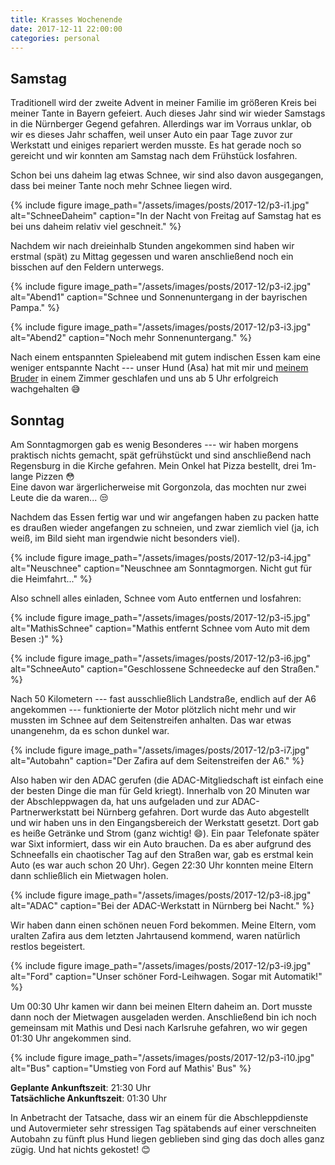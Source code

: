 ```yaml
---
title: Krasses Wochenende
date: 2017-12-11 22:00:00
categories: personal
---
```


## Samstag

Traditionell wird der zweite Advent in meiner Familie im größeren Kreis bei meiner Tante in Bayern gefeiert. Auch dieses Jahr sind wir wieder Samstags in die Nürnberger Gegend gefahren. Allerdings war im Vorraus unklar, ob wir es dieses Jahr schaffen, weil unser Auto ein paar Tage zuvor zur Werkstatt und einiges repariert werden musste. Es hat gerade noch so gereicht und wir konnten am Samstag nach dem Frühstück losfahren.

Schon bei uns daheim lag etwas Schnee, wir sind also davon ausgegangen, dass bei meiner Tante noch mehr Schnee liegen wird.

{% include figure image_path="/assets/images/posts/2017-12/p3-i1.jpg" alt="SchneeDaheim" caption="In der Nacht von Freitag auf Samstag hat es bei uns daheim relativ viel geschneit." %}

Nachdem wir nach dreieinhalb Stunden angekommen sind haben wir erstmal (spät) zu Mittag gegessen und waren anschließend noch ein bisschen auf den Feldern unterwegs.

{% include figure image_path="/assets/images/posts/2017-12/p3-i2.jpg" alt="Abend1" caption="Schnee und Sonnenuntergang in der bayrischen Pampa." %}

{% include figure image_path="/assets/images/posts/2017-12/p3-i3.jpg" alt="Abend2" caption="Noch mehr Sonnenuntergang." %}

Nach einem entspannten Spieleabend mit gutem indischen Essen kam eine weniger entspannte Nacht --- unser Hund (Asa) hat mit mir und [meinem Bruder](https://youtube.com/mathisox) in einem Zimmer geschlafen und uns ab 5 Uhr erfolgreich wachgehalten :sweat_smile:

## Sonntag

Am Sonntagmorgen gab es wenig Besonderes --- wir haben morgens praktisch nichts gemacht, spät gefrühstückt und sind anschließend nach Regensburg in die Kirche gefahren. Mein Onkel hat Pizza bestellt, drei 1m-lange Pizzen :flushed:
<br>
Eine davon war ärgerlicherweise mit Gorgonzola, das mochten nur zwei Leute die da waren... :unamused:

Nachdem das Essen fertig war und wir angefangen haben zu packen hatte es draußen wieder angefangen zu schneien, und zwar ziemlich viel (ja, ich weiß, im Bild sieht man irgendwie nicht besonders viel).

{% include figure image_path="/assets/images/posts/2017-12/p3-i4.jpg" alt="Neuschnee" caption="Neuschnee am Sonntagmorgen. Nicht gut für die Heimfahrt..." %}

Also schnell alles einladen, Schnee vom Auto entfernen und losfahren:

{% include figure image_path="/assets/images/posts/2017-12/p3-i5.jpg" alt="MathisSchnee" caption="Mathis entfernt Schnee vom Auto mit dem Besen :)" %}

{% include figure image_path="/assets/images/posts/2017-12/p3-i6.jpg" alt="SchneeAuto" caption="Geschlossene Schneedecke auf den Straßen." %}

Nach 50 Kilometern --- fast ausschließlich Landstraße, endlich auf der A6 angekommen --- funktionierte der Motor plötzlich nicht mehr und wir mussten im Schnee auf dem Seitenstreifen anhalten. Das war etwas unangenehm, da es schon dunkel war.

{% include figure image_path="/assets/images/posts/2017-12/p3-i7.jpg" alt="Autobahn" caption="Der Zafira auf dem Seitenstreifen der A6." %}

Also haben wir den ADAC gerufen (die ADAC-Mitgliedschaft ist einfach eine der besten Dinge die man für Geld kriegt). Innerhalb von 20 Minuten war der Abschleppwagen da, hat uns aufgeladen und zur ADAC-Partnerwerkstatt bei Nürnberg gefahren. Dort wurde das Auto abgestellt und wir haben uns in den Eingangsbereich der Werkstatt gesetzt. Dort gab es heiße Getränke und Strom (ganz wichtig! :smile:). Ein paar Telefonate später war Sixt informiert, dass wir ein Auto brauchen. Da es aber aufgrund des Schneefalls ein chaotischer Tag auf den Straßen war, gab es erstmal kein Auto (es war auch schon 20 Uhr). Gegen 22:30 Uhr konnten meine Eltern dann schließlich ein Mietwagen holen.

{% include figure image_path="/assets/images/posts/2017-12/p3-i8.jpg" alt="ADAC" caption="Bei der ADAC-Werkstatt in Nürnberg bei Nacht." %}

Wir haben dann einen schönen neuen Ford bekommen. Meine Eltern, vom uralten Zafira aus dem letzten Jahrtausend kommend, waren natürlich restlos begeistert.

{% include figure image_path="/assets/images/posts/2017-12/p3-i9.jpg" alt="Ford" caption="Unser schöner Ford-Leihwagen. Sogar mit Automatik!" %}

Um 00:30 Uhr kamen wir dann bei meinen Eltern daheim an. Dort musste dann noch der Mietwagen ausgeladen werden. Anschließend bin ich noch gemeinsam mit Mathis und Desi nach Karlsruhe gefahren, wo wir gegen 01:30 Uhr angekommen sind.

{% include figure image_path="/assets/images/posts/2017-12/p3-i10.jpg" alt="Bus" caption="Umstieg von Ford auf Mathis' Bus" %}

**Geplante Ankunftszeit**: 21:30 Uhr<br>
**Tatsächliche Ankunftszeit**: 01:30 Uhr

In Anbetracht der Tatsache, dass wir an einem für die Abschleppdienste und Autovermieter sehr stressigen Tag spätabends auf einer verschneiten Autobahn zu fünft plus Hund liegen geblieben sind ging das doch alles ganz zügig. Und hat nichts gekostet! :blush: